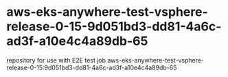 # aws-eks-anywhere-test-vsphere-release-0-15-9d051bd3-dd81-4a6c-ad3f-a10e4c4a89db-65
repository for use with E2E test job aws-eks-anywhere-test-vsphere-release-0-15:9d051bd3-dd81-4a6c-ad3f-a10e4c4a89db-65
